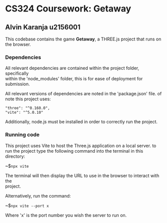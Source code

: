 # CS324 Coursework: Getaway
## Alvin Karanja u2156001

This codebase contains the game **Getaway**, a THREE.js project that runs on<br>
the browser.

### Dependencies
All relevant dependencies are contained within the project folder, specifically<br>
within the 'node_modules' folder, this is for ease of deployment for submission.

All relevant versions of dependencies are noted in the 'package.json' file. of<br>
note this project uses:<br>

    "three": "^0.160.0",
    "vite": "^5.0.10"

Additionally, node.js must be installed in order to correctly run the project.

### Running code
This project uses Vite to host the Three.js application on a local server. to <br>
run the project type the following command into the terminal in this directory:<br>

~$`npx vite`

The terminal will then display the URL to use in the browser to interact with the <br>
project.

Alternatively, run the command:<br>

~$`npx vite --port x`

Where 'x' is the port number you wish the server to run on.

